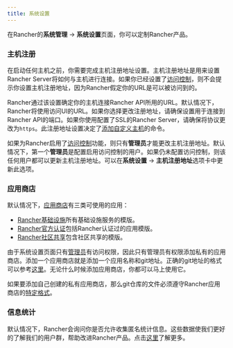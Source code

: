 ```yaml
---
title: 系统设置
---
```


在Rancher的**系统管理** -> **系统设置**页面，你可以定制Rancher产品。

### 主机注册

在启动任何主机之前，你需要完成主机注册地址设置。主机注册地址是用来设置Rancher Server将如何与主机进行连接。如果你已经设置了[访问控制](/docs/rancher/v1.x/cn/configuration/access-control)，则不会提示你设置主机注册地址，因为Rancher假定你的URL是可以被访问到的。

Rancher通过该设置确定你的主机连接Rancher API所用的URL。默认情况下，Rancher将使用访问UI的URL。如果你选择更改注册地址，请确保设置用于连接到Rancher API的端口。如果你使用配置了SSL的Rancher Server，请确保将协议更改为`https`。此注册地址设置决定了[添加自定义主机](/docs/rancher/v1.x/cn/infrastructure/hosts/custom/)的命令。

如果为Rancher启用了[访问控制](/docs/rancher/v1.x/cn/configuration/access-control/)功能，则只有**管理员**才能更改主机注册地址。默认情况下，第一个**管理员**是配置启用访问控制的用户。如果仍未配置访问控制，则该任何用户都可以更新主机注册地址。可以在**系统设置** -> **主机注册地址**选项卡中更新此选项。

### 应用商店

默认情况下，[应用商店](/docs/rancher/v1.x/cn/catalog/)有三类可使用的应用：

* [Rancher基础设施](https://github.com/rancher/infra-catalog)所有基础设施服务的模版。
* [Rancher官方认证](https://github.com/rancher/rancher-catalog)包括Rancher认证过的应用模版。
* [Rancher社区共享](https://github.com/rancher/community-catalog)包含社区共享的模版。

由于系统设置页面只有[管理员](/docs/rancher/v1.x/cn/configuration/accounts/#管理员)有访问权限，因此只有管理员有权限添加私有的应用商店。添加一个应用商店就是添加一个应用名称和git地址。正确的git地址的格式可以参考[这里](https://git-scm.com/docs/git-clone#_git_urls_a_id_urls_a)。无论什么时候添加应用商店，你都可以马上使用它。

如果要添加自己创建的私有应用商店，那么git仓库的文件必须遵守Rancher应用商店的[特定格式](/docs/rancher/v1.x/cn/catalog/private-catalog)。


### 信息统计

默认情况下，Rancher会询问你是否允许收集匿名统计信息。这些数据使我们更好的了解我们的用户群，帮助改进Rancher产品。点击[这里](/docs/rancher/v1.x/cn/telemetry/)了解更多。
